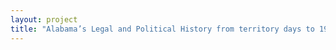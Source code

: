 ```yaml
--- 
layout: project 
title: "Alabama’s Legal and Political History from territory days to 1950" 
---
```



